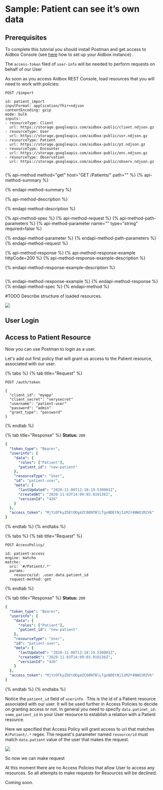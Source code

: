 # Sample: Patient can see it’s own data

## Prerequisites

To complete this tutorial you should install Postman and get access to Aidbox Console \(see [here](../installation/) how to set up your Aidbox instance\) .

The `access-token` filed of `user-info` will be needed to perform requests on behalf of our User

As soon as you access Aidbox REST Console, load resources that you will need to work with policies:

```text
POST /$import

id: patient_import
inputFormat: application/fhir+ndjson
contentEncoding: gzip
mode: bulk
inputs:
- resourceType: Client
  url: https://storage.googleapis.com/aidbox-public/client.ndjson.gz
- resourceType: User
  url: https://storage.googleapis.com/aidbox-public/usr.ndjson.gz
- resourceType: Patient
  url: https://storage.googleapis.com/aidbox-public/pt.ndjson.gz
- resourceType: Encounter
  url: https://storage.googleapis.com/aidbox-public/enc.ndjson.gz
- resourceType: Observation
  url: https://storage.googleapis.com/aidbox-public/observ.ndjson.gz
  
```

{% api-method method="get" host="GET /Patients/" path="" %}
{% api-method-summary %}

{% endapi-method-summary %}

{% api-method-description %}

{% endapi-method-description %}

{% api-method-spec %}
{% api-method-request %}
{% api-method-path-parameters %}
{% api-method-parameter name="" type="string" required=false %}

{% endapi-method-parameter %}
{% endapi-method-path-parameters %}
{% endapi-method-request %}

{% api-method-response %}
{% api-method-response-example httpCode=200 %}
{% api-method-response-example-description %}

{% endapi-method-response-example-description %}

```

```
{% endapi-method-response-example %}
{% endapi-method-response %}
{% endapi-method-spec %}
{% endapi-method %}

\#TODO Describe structure of loaded resources.

![](https://lh3.googleusercontent.com/OYIQf9EEYkzAHaw9dlvrv_nF5nFSCQtQ5M7K2wtD0WWzsYr-NuTYe9aehy5Qbw1r26jtf34jc4ksXD7Y2ZXFa-IiYfXPTQCq4uJtBT8JTJ4w5OlhzrDBwG24IMScQ6PFBj_lj1YZ)

## User Login

## Access to Patient Resource

Now you can use Postman to login as a user.

Let's add out first policy that will grant us access to the Patient resource, associated with our user.

{% tabs %}
{% tab title="Request" %}
```text
POST /auth/token

{
  "client_id": "myapp"
  "client_secret": "verysecret"
  "username": "patient-user"
  "password": "admin" 
  "grant_type": "password"
}
```
{% endtab %}

{% tab title="Response" %}
**Status:** `200`

```yaml
{
  "token_type": "Bearer",
  "userinfo": {
    "data": {
      "roles": ["Patient"],
      "patient_id": "new-patient"
    },
    "resourceType": "User",
    "id": "patient-user",
    "meta": {
      "lastUpdated": "2020-11-06T12:18:19.530001Z",
      "createdAt": "2020-11-03T14:09:03.010136Z",
      "versionId": "426"
    }
  },
  "access_token": "MjYzOTkyZDEtODg4ZC00NTBlLTgxNDEtNjIzM2Y4NWQ1M2Vk"
}
```
{% endtab %}
{% endtabs %}

{% tabs %}
{% tab title="Request" %}
```text
POST AccessPolicy/

id: patient-access
engine: matcho
matcho:
  uri: '#/Patient/.*'
  params:
    resource/id: .user.data.patient_id
  request-method: get

```
{% endtab %}

{% tab title="Response" %}
**Status:** `200`

```yaml
{
  "token_type": "Bearer",
  "userinfo": {
    "data": {
      "roles": ["Patient"],
      "patient_id": "new-patient"
    },
    "resourceType": "User",
    "id": "patient-user",
    "meta": {
      "lastUpdated": "2020-11-06T12:18:19.530001Z",
      "createdAt": "2020-11-03T14:09:03.010136Z",
      "versionId": "426"
    }
  },
  "access_token": "MjYzOTkyZDEtODg4ZC00NTBlLTgxNDEtNjIzM2Y4NWQ1M2Vk"
}
```
{% endtab %}
{% endtabs %}

Notice the `patient_id` field of `userinfo` . This is the id of a Patient resource associated with our user. It will be used further in Access Policies to decide on granting access or not.  In general you need to specify `data.patinet_id: some_patient_id` in your User resource to establish a relation with a Patient resource.

Here we specified that Access Policy will grant access to uri that matches `#/Patient/.*` regex. The request's parameter named `resource/id` must match  `data.patient` value of the user that makes the request. 

![](https://lh6.googleusercontent.com/BLglPPYixoYOH1C1qo7n8EsRbwiel1tWznbGTqHgGBdPJ3JdvGABwMRUM9FkVNKjZLa_8lr0ZdUHQjicwdEJY40Q0o5c_WNAMVOLHj3fSeRnNXaHkNta4xxUWXu6hSuXAda2Z1EX)

So now we can make request 

At this moment there are no Access Policies that allow User to access any resources. So all attempts to make requests for Resources will be declined.

Coming soon.

